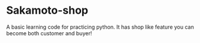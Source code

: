 # Sakamoto-shop
A basic learning code for practicing python. It has shop like feature you can become both customer and buyer!
